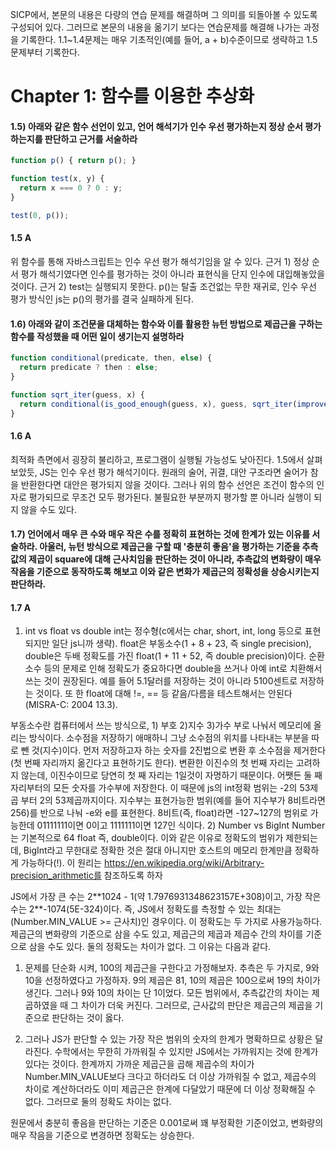 SICP에서, 본문의 내용은 다량의 연습 문제를 해결하며 그 의미를 되돌아볼 수 있도록 구성되어 있다. 그러므로 본문의 내용을 옮기기 보다는 연습문제를 해결해 나가는 과정을 기록한다. 
1.1~1.4문제는 매우 기초적인(예를 들어, a + b)수준이므로 생략하고 1.5 문제부터 기록한다.
# Chapter 1: 함수를 이용한 추상화

#### 1.5) 아래와 같은 함수 선언이 있고, 언어 해석기가 인수 우선 평가하는지 정상 순서 평가하는지를 판단하고 근거를 서술하라
```js
function p() { return p(); }

function test(x, y) {
  return x === 0 ? 0 : y;
}

test(0, p());
```
#### 1.5 A
위 함수를 통해 자바스크립트는 인수 우선 평가 해석기임을 알 수 있다. 
근거 1) 정상 순서 평가 해석기였다면 인수를 평가하는 것이 아니라 표현식을 단지 인수에 대입해놓았을 것이다.
근거 2) test는 실행되지 못한다. p()는 탈출 조건없는 무한 재귀로, 인수 우선 평가 방식인 js는 p()의 평가를 결국 실패하게 된다.

#### 1.6) 아래와 같이 조건문을 대체하는 함수와 이를 활용한 뉴턴 방법으로 제곱근을 구하는 함수를 작성했을 때 어떤 일이 생기는지 설명하라
```js
function conditional(predicate, then, else) {
  return predicate ? then : else;
}

function sqrt_iter(guess, x) {
  return conditional(is_good_enough(guess, x), guess, sqrt_iter(improve(guess, x), x));
}
```
#### 1.6 A
최적화 측면에서 굉장히 불리하고, 프로그램이 실행될 가능성도 낮아진다. 1.5에서 살펴보았듯, JS는 인수 우선 평가 해석기이다. 원래의 술어, 귀결, 대안 구조라면 술어가 참을 반환한다면 대안은 평가되지 않을 것이다. 그러나 위의 함수 선언은 조건이 함수의 인자로 평가되므로 무조건 모두 평가된다. 불필요한 부분까지 평가할 뿐 아니라 실행이 되지 않을 수도 있다.

#### 1.7) 언어에서 매우 큰 수와 매우 작은 수를 정확히 표현하는 것에 한계가 있는 이유를 서술하라. 아울러, 뉴턴 방식으로 제곱근을 구할 때 '충분히 좋음'을 평가하는 기준을 추측값의 제곱이 square에 대해 근사치임을 판단하는 것이 아니라, 추측값의 변화량이 매우 작음을 기준으로 동작하도록 해보고 이와 같은 변화가 제곱근의 정확성을 상승시키는지 판단하라.

#### 1.7 A
1) int vs float vs double
int는 정수형(c에서는 char, short, int, long 등으로 표현되지만 일단 js니까 생략). float은 부동소수(1 + 8 + 23, 즉 single precision), double은 두배 정확도를 가진 float(1 + 11 + 52, 즉 double precision)이다. 순환소수 등의 문제로 인해 정확도가 중요하다면 double을 쓰거나 아예 int로 치환해서 쓰는 것이 권장된다. 예를 들어 5.1달러를 저장하는 것이 아니라 5100센트로 저장하는 것이다. 또 한 float에 대해 !=, == 등 같음/다름을 테스트해서는 안된다(MISRA-C: 2004 13.3).

부동소수란 컴퓨터에서 쓰는 방식으로, 1) 부호 2)지수 3)가수 부로 나눠서 메모리에 올리는 방식이다. 소수점을 저장하기 애매하니 그냥 소수점의 위치를 나타내는 부분을 따로 뺀 것(지수)이다. 먼저 저장하고자 하는 숫자를 2진법으로 변환 후 소수점을 제거한다(첫 번째 자리까지 옮긴다고 표현하기도 한다). 변환한 이진수의 첫 번째 자리는 고려하지 않는데, 이진수이므로 당연히 첫 째 자리는 1일것이 자명하기 때문이다. 어쨋든 둘 째 자리부터의 모든 숫자를 가수부에 저장한다. 이 때문에 js의 int정확 범위는 -2의 53제곱 부터 2의 53제곱까지이다. 지수부는 표현가능한 범위(예를 들어 지수부가 8비트라면 256)를 반으로 나눠 -e와 e를 표현한다. 8비트(즉, float)라면 -127~127의 범위로 가능한데 01111111이면 0이고 1111111이면 127인 식이다.
2) Number vs BigInt
Number는 기본적으로 64 float 즉, double이다. 이와 같은 이유로 정확도의 범위가 제한되는데, BigInt라고 무한대로 정확한 것은 절대 아니지만 호스트의 메모리 한계만큼 정확하게 가능하다(!). 이 원리는 https://en.wikipedia.org/wiki/Arbitrary-precision_arithmetic를 참조하도록 하자

JS에서 가장 큰 수는 2**1024 - 1(약 1.7976931348623157E+308)이고, 가장 작은 수는 2\*\*-1074(5E-324)이다. 즉, JS에서 정확도를 측정할 수 있는 최대는 (Number.MIN_VALUE >= 근사치)인 경우이다. 이 정확도는 두 가지로 사용가능하다. 제곱근의 변화량의 기준으로 삼을 수도 있고, 제곱근의 제곱과 제곱수 간의 차이를 기준으로 삼을 수도 있다. 둘의 정확도는 차이가 없다. 그 이유는 다음과 같다.

1) 문제를 단순화 시켜, 100의 제곱근을 구한다고 가정해보자. 추측은 두 가지로, 9와 10을 선정하였다고 가정하자.
9의 제곱은 81, 10의 제곱은 100으로써 19의 차이가 생긴다. 그러나 9와 10의 차이는 단 1이었다. 모든 범위에서, 추측값간의 차이는 제곱하였을 때 그 차이가 더욱 커진다. 그러므로, 근사값의 판단은 제곱근의 제곱을 기준으로 판단하는 것이 옳다.

2) 그러나 JS가 판단할 수 있는 가장 작은 범위의 숫자의 한계가 명확하므로 상황은 달라진다. 수학에서는 무한히 가까워질 수 있지만 JS에서는 가까워지는 것에 한계가 있다는 것이다. 한계까지 가까운 제곱근을 곱해 제곱수의 차이가 Number.MIN_VALUE보다 크다고 하더라도 더 이상 가까워질 수 없고, 제곱수의 차이로 계산하더라도 이미 제곱근은 한계에 다달았기 때문에 더 이상 정확해질 수 없다. 그러므로 둘의 정확도 차이는 없다.

원문에서 충분히 좋음을 판단하는 기준은 0.001로써 꽤 부정확한 기준이었고, 변화량의 매우 작음을 기준으로 변경하면 정확도는 상승한다.



